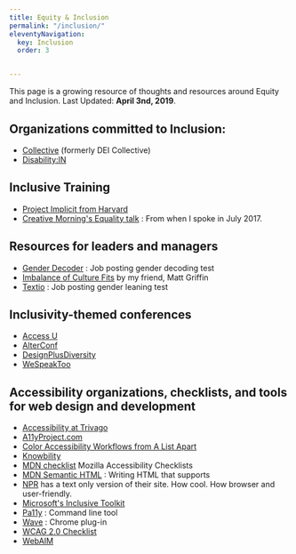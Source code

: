 ```yaml
---
title: Equity & Inclusion
permalink: "/inclusion/"
eleventyNavigation:
  key: Inclusion
  order: 3


---
```

This page is a growing resource of thoughts and resources around Equity and Inclusion. Last Updated: **April 3nd, 2019**.

## Organizations committed to Inclusion:

* [Collective](https://hello-collective.com/) (formerly DEI Collective)
* [Disability:IN](https://disabilityin.org/ "https://disabilityin.org/")

## Inclusive Training

* [Project Implicit from Harvard](https://implicit.harvard.edu/implicit/)
* [Creative Morning's Equality talk](https://youtu.be/5pj8E-XbRzE) : From when I spoke in July 2017.

## Resources for leaders and managers

* [Gender Decoder](http://gender-decoder.katmatfield.com/) : Job posting gender decoding test
* [Imbalance of Culture Fits](https://alistapart.com/article/the-imbalance-of-culture-fit) by my friend, Matt Griffin
* [Textio](https://textio.com/) : Job posting gender leaning test

## Inclusivity-themed conferences

* [Access U](https://www.knowbility.org/education/accessu/)
* [AlterConf](http://alterconf.com)
* [DesignPlusDiversity](http://designplusdiversity.org/)
* [WeSpeakToo](http://wespeaktoo.org/)

## Accessibility organizations, checklists, and tools for web design and development

* [Accessibility at Trivago](http://tech.trivago.com/2017/09/26/accessibility-at-trivago/)
* [A11yProject.com](http://a11yproject.com/checklist.html)
* [Color Accessibility Workflows from A List Apart](https://alistapart.com/article/color-accessibility-workflows)
* [Knowbility](https://www.knowbility.org/)
* [MDN checklist](https://developer.mozilla.org/en-US/docs/Web/Accessibility/Mobile_accessibility_checklist) Mozilla Accessibility Checklists
* [MDN Semantic HTML](https://developer.mozilla.org/en-US/docs/Web/HTML/Element) : Writing HTML that supports
* [NPR](http://thin.npr.org/) has a text only version of their site. How cool. How browser and user-friendly.
* [Microsoft's Inclusive Toolkit](https://www.microsoft.com/en-us/design/inclusive)
* [Pa11y](https://github.com/pa11y/pa11y) : Command line tool
* [Wave](http://wave.webaim.org/) : Chrome plug-in
* [WCAG 2.0 Checklist](http://webaim.org/standards/wcag/checklist)
* [WebAIM](http://webaim.org/) 